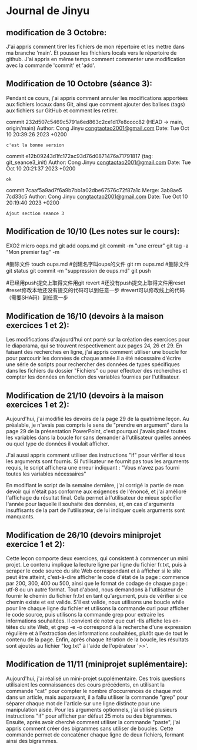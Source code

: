 # Journal de Jinyu

## modification de 3 Octobre: 

J'ai appris comment tirer les fichiers de mon répertoire et les mettre dans ma branche 'main'. Et pousser les fhichiers locals vers le répertoire de github. J'ai appris en même temps comment commenter une modification avec la commande 'commit' et 'add'. 

## Modification de 10 Octobre (séance 3): 

Pendant ce cours, j'ai appris comment annuler les modifications apportées aux fichiers locaux dans Git, ainsi que comment ajouter des balises (tags) aux fichiers sur GitHub et comment les retirer.

commit 232d507c5469c5791a6ed863c2ce1d17e8cccc82 (HEAD -> main, origin/main)
Author: Cong Jinyu <congtaotao2001@gmail.com>
Date:   Tue Oct 10 20:39:26 2023 +0200

    c'est la bonne version

commit e12b09243d1fc172ac93d76d0871476a71791817 (tag: git_seance3_init)
Author: Cong Jinyu <congtaotao2001@gmail.com>
Date:   Tue Oct 10 20:21:37 2023 +0200

    ok

commit 7caaf5a9ad7f6a9b7bb1a02dbe67576c72f87a1c
Merge: 3ab8ae5 7cd33c5
Author: Cong Jinyu <congtaotao2001@gmail.com>
Date:   Tue Oct 10 20:19:40 2023 +0200

    Ajout section seance 3

## Modification de 10/10 (Les notes sur le cours): 

EXO2
micro oops.md
git add oops.md
git commit -m "une erreur"
git tag -a "Mon premier tag" -m <SHA>

#删除文件
touch oups.md #创建名字叫oups的文件
git rm oups.md #删除文件
git status
git commit -m  "suppression de oups.md"
git push

#已经用push提交上取得文件用git revert
#还没有push提交上取得文件用reset
#reset修改本地还没有提交的代码可以到任意一步
#revert可以修改线上的代码（需要SHA码）到任意一步

## Modification de 16/10 (devoirs à la maison exercices 1 et 2):

Les modifications d'aujourd'hui ont porté sur la création des exercices pour le diaporama, qui se trouvent respectivement aux pages 24, 26 et 29. En faisant des recherches en ligne, j'ai appris comment utiliser une boucle for pour parcourir les données de chaque année.Il a été nécessaire d'écrire une série de scripts pour rechercher des données de types spécifiques dans les fichiers du dossier "Fichiers" ou pour effectuer des recherches et compter les données en fonction des variables fournies par l'utilisateur.

## Modification de 21/10 (devoirs à la maison exercices 1 et 2):

Aujourd'hui, j'ai modifié les devoirs de la page 29 de la quatrième leçon. Au préalable, je n'avais pas compris le sens de "prendre en argument" dans la page 29 de la présentation PowerPoint, c'est pourquoi j'avais placé toutes les variables dans la boucle for sans demander à l'utilisateur quelles années ou quel type de données il voulait afficher.<br>

J'ai aussi appris comment utiliser des instructions "if" pour vérifier si tous les arguments sont fournis. Si l'utilisateur ne fournit pas tous les arguments requis, le script affichera une erreur indiquant : "Vous n'avez pas fourni toutes les variables nécessaires"<br>

En modifiant le script de la semaine dernière, j'ai corrigé la partie de mon devoir qui n'était pas conforme aux exigences de l'énoncé, et j'ai amélioré l'affichage du résultat final. Cela permet à l'utilisateur de mieux spécifier l'année pour laquelle il souhaite des données, et, en cas d'arguments insuffisants de la part de l'utilisateur, de lui indiquer quels arguments sont manquants.

## Modification de 26/10 (devoirs miniprojet exercice 1 et 2):

Cette leçon comporte deux exercices, qui consistent à commencer un mini projet. Le contenu implique la lecture ligne par ligne du fichier fr.txt, puis à scraper le code source du site Web correspondant et à afficher si le site peut être atteint, c'est-à-dire afficher le code d'état de la page : commence par 200, 300, 400 ou 500, ainsi que le format de codage de chaque page : utf-8 ou un autre format. Tout d'abord, nous demandons à l'utilisateur de fournir le chemin du fichier fr.txt en tant qu'argument, puis de vérifier si ce chemin existe et est valide. S'il est valide, nous utilisons une boucle while pour lire chaque ligne du fichier et utilisons la commande curl pour afficher le code source, puis utilisons la commande grep pour extraire les informations souhaitées. Il convient de noter que curl -Ils affiche les en-têtes du site Web, et grep -e -o correspond à la recherche d'une expression régulière et à l'extraction des informations souhaitées, plutôt que de tout le contenu de la page. Enfin, après chaque itération de la boucle, les résultats sont ajoutés au fichier "log.txt" à l'aide de l'opérateur '>>'.

## Modification de 11/11 (miniprojet suplémentaire):

Aujourd'hui, j'ai réalisé un mini-projet supplémentaire. Ces trois questions utilisaient les connaissances des cours précédents, en utilisant la commande "cat" pour compter le nombre d'occurrences de chaque mot dans un article, mais auparavant, il a fallu utiliser la commande "grep" pour séparer chaque mot de l'article sur une ligne distincte pour une manipulation aisée. Pour les arguments optionnels, j'ai utilisé plusieurs instructions "if" pour afficher par défaut 25 mots ou des bigrammes. Ensuite, après avoir cherché comment utiliser la commande "paste", j'ai appris comment créer des bigrammes sans utiliser de boucles. Cette commande permet de concaténer chaque ligne de deux fichiers, formant ainsi des bigrammes.

